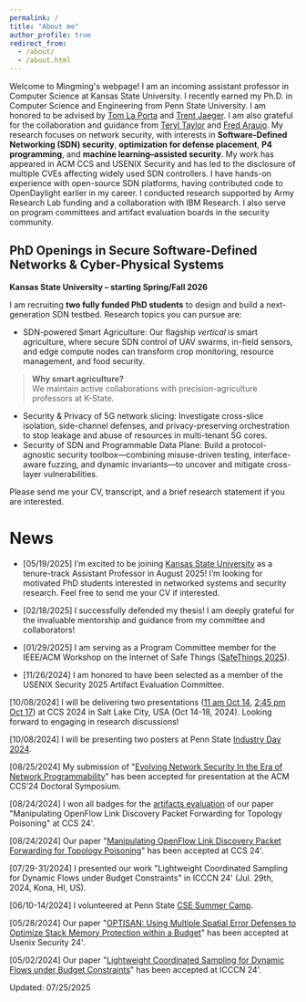 ```yaml
---
permalink: /
title: "About me"
author_profile: true
redirect_from: 
  - /about/
  - /about.html
---
```

Welcome to Mingming's webpage! I am an incoming assistant professor in Computer Science at Kansas State University. I recently earned my Ph.D. in Computer Science and Engineering from Penn State University. I am honored to be advised by [Tom La Porta](https://www.cse.psu.edu/~tfl12/) and [Trent Jaeger](https://www.trentjaeger.com/). I am also grateful for the collaboration and guidance from [Teryl Taylor](https://research.ibm.com/people/teryl-taylor) and [Fred Araujo](https://research.ibm.com/people/frederico-araujo). My research focuses on network security, with interests in **Software-Defined Networking (SDN) security**, **optimization for defense placement**, **P4 programming**, and **machine learning–assisted security**. My work has appeared in ACM CCS and USENIX Security and has led to the disclosure of multiple CVEs affecting widely used SDN controllers. I have hands-on experience with open-source SDN platforms, having contributed code to OpenDaylight earlier in my career. I conducted research supported by Army Research Lab funding and a collaboration with IBM Research. I also serve on program committees and artifact evaluation boards in the security community.

## PhD Openings in Secure Software-Defined Networks & Cyber-Physical Systems
**Kansas State University – starting Spring/Fall 2026**

I am recruiting **two fully funded PhD students** to design and build a next-generation SDN testbed. Research topics you can pursue are:
- SDN-powered Smart Agriculture: Our flagship *vertical* is smart agriculture, where secure SDN control of UAV swarms, in-field sensors, and edge compute nodes can transform crop monitoring, resource management, and food security.
> **Why smart agriculture?**  
> We maintain active collaborations with precision-agriculture professors at K-State. 
- Security & Privacy of 5G network slicing: Investigate cross-slice isolation, side-channel defenses, and privacy-preserving orchestration to stop leakage and abuse of resources in multi-tenant 5G cores.  
- Security of SDN and Programmable Data Plane: Build a protocol-agnostic security toolbox—combining misuse-driven testing, interface-aware fuzzing, and dynamic invariants—to uncover and mitigate cross-layer vulnerabilities.

Please send me your CV, transcript, and a brief research statement if you are interested.



News
======
- [05/19/2025] I’m excited to be joining [Kansas State University](https://kcats.k-state.edu/) as a tenure-track Assistant Professor in August 2025! I’m looking for motivated PhD students interested in networked systems and security research. Feel free to send me your CV if interested.

- [02/18/2025] I successfully defended my thesis! I am deeply grateful for the invaluable mentorship and guidance from my committee and collaborators!

- [01/29/2025] I am serving as a Program Committee member for the IEEE/ACM Workshop on the Internet of Safe Things ([SafeThings 2025](https://safethings25.ieee-security.org)).

- [11/26/2024] I am honored to have been selected as a member of the USENIX Security 2025 Artifact Evaluation Committee.

[10/08/2024] I will be delivering two presentations ([11 am Oct 14](https://www.sigsac.org/ccs/CCS2024/program/doctoral-symposium.html), [2:45 pm Oct 17](https://www.sigsac.org/ccs/CCS2024/program/schedule.html)) at CCS 2024 in Salt Lake City, USA (Oct 14-18, 2024). Looking forward to engaging in research discussions!

[10/08/2024] I will be presenting two posters at Penn State [Industry Day 2024](https://insr.psu.edu/industry-day-2024/).

[08/25/2024] My submission of "[Evolving Network Security In the Era of Network Programmability](https://doi.org/10.1145/3658644.3690859
)" has been accepted for presentation at the ACM CCS’24 Doctoral Symposium.

[08/24/2024] I won all badges for the [artifacts evaluation](https://zenodo.org/records/13292328) of our paper "Manipulating OpenFlow Link Discovery Packet Forwarding for Topology Poisoning" at CCS 24'.

[08/24/2024] Our paper "[Manipulating OpenFlow Link Discovery Packet Forwarding for Topology Poisoning](https://dl.acm.org/doi/10.1145/3658644.3690345)" has been accepted at CCS 24'.

[07/29-31/2024] I presented our work "Lightweight Coordinated Sampling for Dynamic Flows under Budget Constraints" in ICCCN 24' (Jul. 29th, 2024, Kona, HI, US).

[06/10-14/2024] I volunteered at Penn State [CSE Summer Camp](https://sites.psu.edu/csesummercamp2024/).

[05/28/2024] Our paper "[OPTISAN: Using Multiple Spatial Error Defenses to Optimize Stack Memory Protection within a Budget](https://www.usenix.org/conference/usenixsecurity24/presentation/george)" has been accepted at Usenix Security 24'.

[05/02/2024] Our paper "[Lightweight Coordinated Sampling for Dynamic Flows under Budget Constraints](https://ieeexplore.ieee.org/abstract/document/10637612)" has been accepted at ICCCN 24'.

Updated: 07/25/2025
